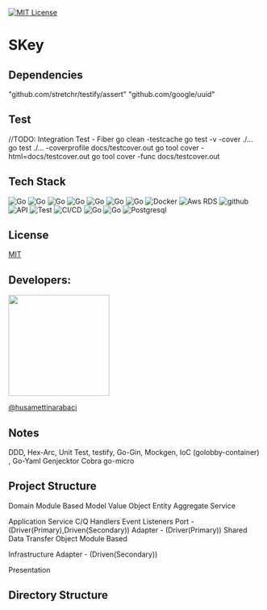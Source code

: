 [![MIT License](https://img.shields.io/badge/License-MIT-green.svg)](https://choosealicense.com/licenses/mit/)

# SKey

## Dependencies

"github.com/stretchr/testify/assert"
"github.com/google/uuid"
## Test

//TODO: Integration Test - Fiber
go clean -testcache
go test -v -cover ./...
go test ./... -coverprofile docs/testcover.out
go tool cover -html=docs/testcover.out
go tool cover -func docs/testcover.out

## Tech Stack

![Go](https://img.shields.io/badge/Go-v1.19-blue)
![Go](https://img.shields.io/badge/Go-Migrate-blue)
![Go](https://img.shields.io/badge/Go-Viper-blue)
![Go](https://img.shields.io/badge/Go-Validator-blue)
![Go](https://img.shields.io/badge/Go-Mock-blue)
![Go](https://img.shields.io/badge/Go-Gin-blue)
![Go](https://img.shields.io/badge/Go-Testify-blue)
![Docker](https://img.shields.io/badge/Docker-passing-green)
![Aws RDS](https://img.shields.io/badge/Aws-Rds-blue)
![github](https://img.shields.io/badge/Github-Actions-green)
![API](https://img.shields.io/badge/API-http-blue)
![Test](https://img.shields.io/badge/Test-unit-green)
![CI/CD](https://img.shields.io/badge/CI%20CD-automation-green)
![Go](https://img.shields.io/badge/Go-Paseto-green)
![Go](https://img.shields.io/badge/Go-Jwt-green)
![Postgresql](https://img.shields.io/badge/Go-Pq-green)

## License

[MIT](https://choosealicense.com/licenses/mit/)


## Developers:

<img src="https://github.com/husamettinarabaci/husamettinarabaci/blob/main/hsmtek-logo.png?raw=true" width="200"/>

[@husamettinarabaci](https://www.github.com/husamettinarabaci)

## Notes
DDD, Hex-Arc, Unit Test, testify, Go-Gin, Mockgen, IoC (golobby-container) , Go-Yaml
Genjecktor
Cobra
go-micro

## Project Structure

Domain 
    Module Based
        Model 
            Value Object
            Entity
            Aggregate
        Service

Application
    Service
        C/Q Handlers
        Event Listeners
    Port - (Driver(Primary),Driven(Secondary))
    Adapter - (Driver(Primary))
    Shared
        Data Transfer Object
            Module Based

Infrastructure
    Adapter - (Driven(Secondary))

Presentation

## Directory Structure